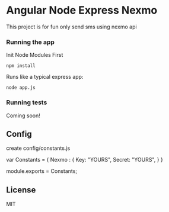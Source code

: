 # Angular Node Express Nexmo

This project is for fun only send sms using nexmo api

### Running the app

Init Node Modules First

    npm install

Runs like a typical express app:

    node app.js

### Running tests

Coming soon!

## Config
create config/constants.js

var Constants = {
  Nexmo : {
    Key: "YOURS",
    Secret: "YOURS",
  }
}

module.exports = Constants;

## License
MIT
